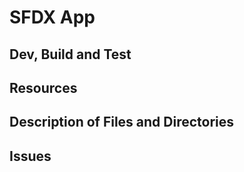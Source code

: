 
# SFDX  App

## Dev, Build and Test


## Resources


## Description of Files and Directories


## Issues



